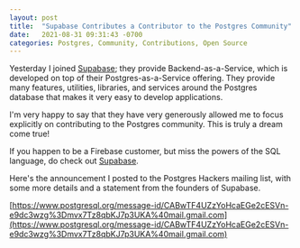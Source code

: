 ```yaml
---
layout: post
title:  "Supabase Contributes a Contributor to the Postgres Community"
date:   2021-08-31 09:31:43 -0700
categories: Postgres, Community, Contributions, Open Source
---
```


Yesterday I joined [Supabase][]; they provide Backend-as-a-Service, which is
developed on top of their Postgres-as-a-Service offering. They provide many
features, utilities, libraries, and services around the Postgres database that
makes it very easy to develop applications.

I'm very happy to say that they have very generously allowed me to focus
explicitly on contributing to the Postgres community. This is truly a dream
come true!

If you happen to be a Firebase customer, but miss the powers of the SQL
language, do check out [Supabase][].

Here's the announcement I posted to the Postgres Hackers mailing list, with some
more details and a statement from the founders of Supabase.

[https://www.postgresql.org/message-id/CABwTF4UZzYoHcaEGe2cESVn-e9dc3wzg%3Dmvx7Tz8qbKJ7p3UKA%40mail.gmail.com](https://www.postgresql.org/message-id/CABwTF4UZzYoHcaEGe2cESVn-e9dc3wzg%3Dmvx7Tz8qbKJ7p3UKA%40mail.gmail.com)

[Supabase]: https://supabase.io


